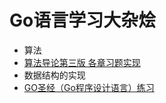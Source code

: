 # Go语言学习大杂烩

+ 算法
+ [算法导论第三版 各章习题实现](https://github.com/Yefangbiao/datastructureAndAlgorithms/tree/main/code_algorithms_introduce)
+ 数据结构的实现
+ [GO圣经（Go程序设计语言）练习](https://github.com/Yefangbiao/datastructureAndAlgorithms/tree/main/exercisegoprogramlang)

